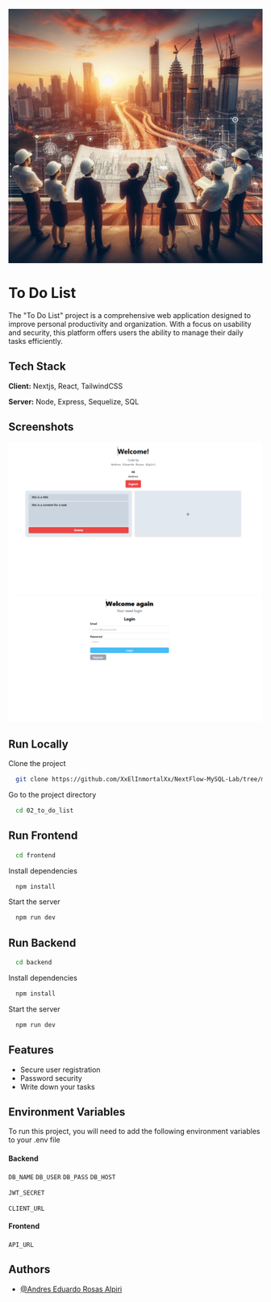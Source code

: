 
![Logo](./../../logo.jpeg)


# To Do List

The "To Do List" project is a comprehensive web application designed to improve personal productivity and organization. With a focus on usability and security, this platform offers users the ability to manage their daily tasks efficiently.

## Tech Stack

**Client:** Nextjs, React, TailwindCSS

**Server:** Node, Express, Sequelize, SQL


## Screenshots

![App Screenshot](./source/image1.png)
![App Screenshot](./source/image2.png)


## Run Locally

Clone the project

```bash
  git clone https://github.com/XxElInmortalXx/NextFlow-MySQL-Lab/tree/main/proyectos/02_to_do_list
```

Go to the project directory

```bash
  cd 02_to_do_list
```

## Run Frontend

```bash
  cd frontend
```

Install dependencies

```bash
  npm install
```

Start the server

```bash
  npm run dev
```

## Run Backend

```bash
  cd backend
```

Install dependencies

```bash
  npm install
```

Start the server

```bash
  npm run dev
```


## Features

- Secure user registration
- Password security
- Write down your tasks


## Environment Variables

To run this project, you will need to add the following environment variables to your .env file

#### Backend

`DB_NAME`
`DB_USER`
`DB_PASS`
`DB_HOST`

`JWT_SECRET`

`CLIENT_URL`

#### Frontend

`API_URL`


## Authors

- [@Andres Eduardo Rosas Alpiri](https://github.com/XxElInmortalXx)
